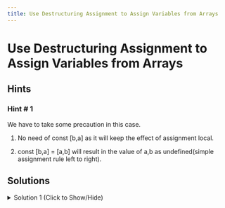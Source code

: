 ```yaml
---
title: Use Destructuring Assignment to Assign Variables from Arrays
---
```

# Use Destructuring Assignment to Assign Variables from Arrays

## Hints

### Hint # 1
We have to take some precaution in this case.

1. No need of const [b,a] as it will keep the effect of assignment local.

2. const [b,a] = [a,b] will result in the value of a,b as undefined(simple assignment rule left to right).

## Solutions

<details><summary>Solution 1 (Click to Show/Hide)</summary>

```javascript
let a = 8,
  b = 6;
[a, b] = [b, a];
```
</details>